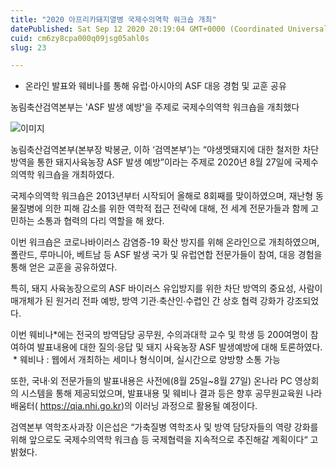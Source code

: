 ```yaml
---
title: "2020 아프리카돼지열병 국제수의역학 워크숍 개최"
datePublished: Sat Sep 12 2020 20:19:04 GMT+0000 (Coordinated Universal Time)
cuid: cm6zy8cpa000q09jsg05ahl0s
slug: 23

---
```



- 온라인 발표와 웨비나를 통해 유럽·아시아의 ASF 대응 경험 및 교훈 공유

농림축산검역본부는 'ASF 발생 예방'을 주제로 국제수의역학 워크숍을 개최했다

![이미지](https://cdn.hashnode.com/res/hashnode/image/upload/v1739246115293/56aebf1e-b923-4e05-8be3-b394234c7866.jpeg)

농림축산검역본부(본부장 박봉균, 이하 ‘검역본부’)는 “야생멧돼지에 대한 철저한 차단 방역을 통한 돼지사육농장 ASF 발생 예방”이라는 주제로 2020년 8월 27일에 국제수의역학 워크숍을 개최하였다.

국제수의역학 워크숍은 2013년부터 시작되어 올해로 8회째를 맞이하였으며, 재난형 동물질병에 의한 피해 감소를 위한 역학적 접근 전략에 대해, 전 세계 전문가들과 함께 고민하는 소통과 협력의 다리 역할을 해 왔다.

이번 워크숍은 코로나바이러스 감염증-19 확산 방지를 위해 온라인으로 개최하였으며, 폴란드, 루마니아, 베트남 등 ASF 발생 국가 및 유럽연합 전문가들이 참여, 대응 경험을 통해 얻은 교훈을 공유하였다.

특히, 돼지 사육농장으로의 ASF 바이러스 유입방지를 위한 차단 방역의 중요성, 사람이 매개체가 된 원거리 전파 예방, 방역 기관∙축산인∙수렵인 간 상호 협력 강화가 강조되었다.

이번 웨비나*에는 전국의 방역담당 공무원, 수의과대학 교수 및 학생 등 200여명이 참여하여 발표내용에 대한 질의·응답 및 돼지 사육농장 ASF 발생예방에 대해 토론하였다.  * 웨비나 : 웹에서 개최하는 세미나 형식이며, 실시간으로 양방향 소통 가능

또한, 국내·외 전문가들의 발표내용은 사전에(8월 25일~8월 27일) 온나라 PC 영상회의 시스템을 통해 제공되었으며, 발표내용 및 웨비나 결과 등은 향후 공무원교육원 나라배움터( https://qia.nhi.go.kr)의 이러닝 과정으로 활용될 예정이다.

검역본부 역학조사과장 이은섭은 “가축질병 역학조사 및 방역 담당자들의 역량 강화를 위해 앞으로도 국제수의역학 워크숍 등 국제협력을 지속적으로 추진해갈 계획이다“ 고 밝혔다.